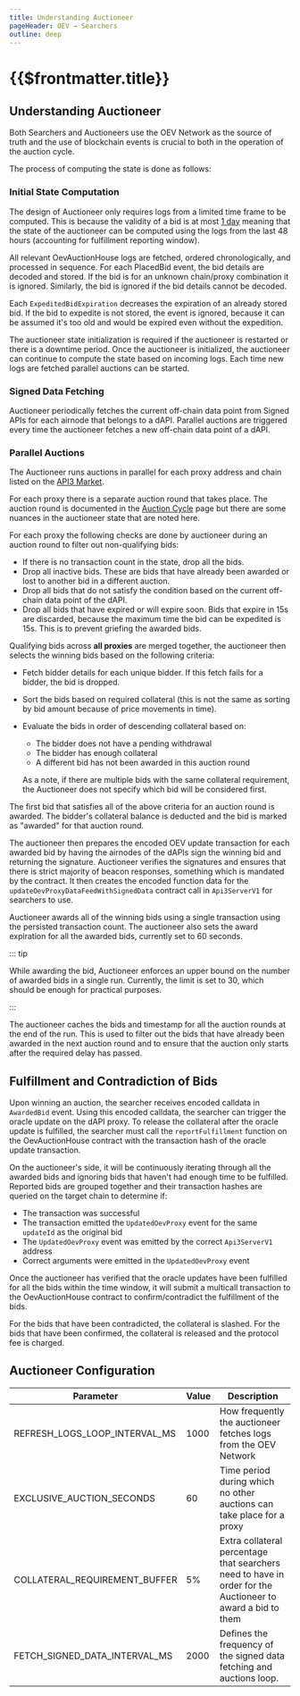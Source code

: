 ```yaml
---
title: Understanding Auctioneer
pageHeader: OEV → Searchers
outline: deep
---
```


<PageHeader/>

# {{$frontmatter.title}}

## Understanding Auctioneer

Both Searchers and Auctioneers use the OEV Network as the source of truth and
the use of blockchain events is crucial to both in the operation of the auction
cycle.

The process of computing the state is done as follows:

### Initial State Computation

The design of Auctioneer only requires logs from a limited time frame to be
computed. This is because the validity of a bid is at most
[1 day](https://github.com/api3dao/contracts/blob/d3c7dc6683445df14bf5f43b07e6ad9cc2813cc5/contracts/api3-server-v1/OevAuctionHouse.sol#L68)
meaning that the state of the auctioneer can be computed using the logs from the
last 48 hours (accounting for fulfillment reporting window).

All relevant OevAuctionHouse logs are fetched, ordered chronologically, and
processed in sequence. For each PlacedBid event, the bid details are decoded and
stored. If the bid is for an unknown chain/proxy combination it is ignored.
Similarly, the bid is ignored if the bid details cannot be decoded.

Each `ExpeditedBidExpiration` decreases the expiration of an already stored bid.
If the bid to expedite is not stored, the event is ignored, because it can be
assumed it's too old and would be expired even without the expedition.

The auctioneer state initialization is required if the auctioneer is restarted
or there is a downtime period. Once the auctioneer is initialized, the
auctioneer can continue to compute the state based on incoming logs. Each time
new logs are fetched parallel auctions can be started.

### Signed Data Fetching

Auctioneer periodically fetches the current off-chain data point from Signed
APIs for each airnode that belongs to a dAPI. Parallel auctions are triggered
every time the auctioneer fetches a new off-chain data point of a dAPI.

### Parallel Auctions

The Auctioneer runs auctions in parallel for each proxy address and chain listed
on the [API3 Market](https://market.api3.org/).

For each proxy there is a separate auction round that takes place. The auction
round is documented in the [Auction Cycle](/oev/overview/auction-cycle.md) page
but there are some nuances in the auctioneer state that are noted here.

For each proxy the following checks are done by auctioneer during an auction
round to filter out non-qualifying bids:

- If there is no transaction count in the state, drop all the bids.
- Drop all inactive bids. These are bids that have already been awarded or lost
  to another bid in a different auction.
- Drop all bids that do not satisfy the condition based on the current off-chain
  data point of the dAPI.
- Drop all bids that have expired or will expire soon. Bids that expire in 15s
  are discarded, because the maximum time the bid can be expedited is 15s. This
  is to prevent griefing the awarded bids.

Qualifying bids across **all proxies** are merged together, the auctioneer then
selects the winning bids based on the following criteria:

- Fetch bidder details for each unique bidder. If this fetch fails for a bidder,
  the bid is dropped.
- Sort the bids based on required collateral (this is not the same as sorting by
  bid amount because of price movements in time).
- Evaluate the bids in order of descending collateral based on:

  - The bidder does not have a pending withdrawal
  - The bidder has enough collateral
  - A different bid has not been awarded in this auction round

  As a note, if there are multiple bids with the same collateral requirement,
  the Auctioneer does not specify which bid will be considered first.

The first bid that satisfies all of the above criteria for an auction round is
awarded. The bidder's collateral balance is deducted and the bid is marked as
"awarded" for that auction round.

The auctioneer then prepares the encoded OEV update transaction for each awarded
bid by having the airnodes of the dAPIs sign the winning bid and returning the
signature. Auctioneer verifies the signatures and ensures that there is strict
majority of beacon responses, something which is mandated by the contract. It
then creates the encoded function data for the
`updateOevProxyDataFeedWithSignedData` contract call in `Api3ServerV1` for
searchers to use.

Auctioneer awards all of the winning bids using a single transaction using the
persisted transaction count. The auctioneer also sets the award expiration for
all the awarded bids, currently set to 60 seconds.

::: tip

While awarding the bid, Auctioneer enforces an upper bound on the number of
awarded bids in a single run. Currently, the limit is set to 30, which should be
enough for practical purposes.

:::

The auctioneer caches the bids and timestamp for all the auction rounds at the
end of the run. This is used to filter out the bids that have already been
awarded in the next auction round and to ensure that the auction only starts
after the required delay has passed.

## Fulfillment and Contradiction of Bids

Upon winning an auction, the searcher receives encoded calldata in `AwardedBid`
event. Using this encoded calldata, the searcher can trigger the oracle update
on the dAPI proxy. To release the collateral after the oracle update is
fulfilled, the searcher must call the `reportFulfillment` function on the
OevAuctionHouse contract with the transaction hash of the oracle update
transaction.

On the auctioneer's side, it will be continuously iterating through all the
awarded bids and ignoring bids that haven't had enough time to be fulfilled.
Reported bids are grouped together and their transaction hashes are queried on
the target chain to determine if:

- The transaction was successful
- The transaction emitted the `UpdatedOevProxy` event for the same `updateId` as
  the original bid
- The `UpdatedOevProxy` event was emitted by the correct `Api3ServerV1` address
- Correct arguments were emitted in the `UpdatedOevProxy` event

Once the auctioneer has verified that the oracle updates have been fulfilled for
all the bids within the time window, it will submit a multicall transaction to
the OevAuctionHouse contract to confirm/contradict the fulfillment of the bids.

For the bids that have been contradicted, the collateral is slashed. For the
bids that have been confirmed, the collateral is released and the protocol fee
is charged.

## Auctioneer Configuration

| Parameter                     | Value | Description                                                                                                |
| ----------------------------- | ----- | ---------------------------------------------------------------------------------------------------------- |
| REFRESH_LOGS_LOOP_INTERVAL_MS | 1000  | How frequently the auctioneer fetches logs from the OEV Network                                            |
| EXCLUSIVE_AUCTION_SECONDS     | 60    | Time period during which no other auctions can take place for a proxy                                      |
| COLLATERAL_REQUIREMENT_BUFFER | 5%    | Extra collateral percentage that searchers need to have in order for the Auctioneer to award a bid to them |
| FETCH_SIGNED_DATA_INTERVAL_MS | 2000  | Defines the frequency of the signed data fetching and auctions loop.                                       |
